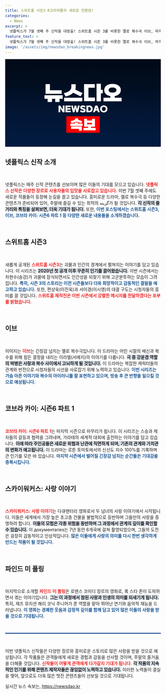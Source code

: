 ```yaml
---
title: 스위트홈 시즌3 K크리처물의 새로운 전환점!
categories:
  - News
excerpt: >
  넷플릭스가 7월 셋째 주 신작을 대방출! 스위트홈 시즌 3를 비롯한 멜로 복수극 이브, 마지막 시즌 코브라 카이, 다큐멘터리 스카이워커스: 사랑 이야기 등 다양한 장르가 시청자들을 기다립니다. 지금 바로 확인하세요!
feature_text: >
  넷플릭스가 7월 셋째 주 신작을 대방출! 스위트홈 시즌 3를 비롯한 멜로 복수극 이브, 마지막 시즌 코브라 카이, 다큐멘터리 스카이워커스: 사랑 이야기 등 다양한 장르가 시청자들을 기다립니다. 지금 바로 확인하세요!
image: '/assets/img/newsdao_breakingnews.jpg'
---
```


<p><img src="/assets/img/newsdao_breakingnews.jpg" alt="implanttips 속보" /></p>

<h2 data-ke-size="size26">넷플릭스 신작 소개</h2>

<p data-ke-size="size16">&nbsp;</p>

<p>넷플릭스는 매주 신작 콘텐츠를 선보이며 많은 이들의 기대를 모으고 있습니다. <b><span style="color: #ee2323;">넷플릭스 신작은 다양한 장르로 사용자들의 입맛을 사로잡고 있습니다.</span></b> 이번 7월 셋째 주에도 새로운 작품들이 등장해 눈길을 끌고 있습니다. 흥미로운 드라마, 멜로 복수극 등 다양한 콘텐츠가 준비되어 있어, 주말에 즐길 수 있는 최적의 گزینه가 될 것입니다. <b><span style="background-color: #21538527;">각 신작의 줄거리와 특징을 살펴보면, 더욱 기대가 됩니다.</span></b> 또한, <b><span style="color: #1a5490;">이번 포스팅에서는 스위트홈 시즌3, 이브, 코브라 카이: 시즌6 파트 1 등 다양한 새로운 내용들을 소개하겠습니다.</span></b> </p>

<p data-ke-size="size16">&nbsp;</p>

<h2 data-ke-size="size26">스위트홈 시즌3</h2>

<p data-ke-size="size16">&nbsp;</p>

<p>새롭게 공개된 <b><span style="color: #ee2323;">스위트홈 시즌3</span></b>는 괴물과 인간의 경계에서 펼쳐지는 이야기를 담고 있습니다. 이 시리즈는 <b><span style="background-color: #21538527;">2020년 첫 공개 이후 꾸준히 인기를 끌어왔습니다.</span></b> 이번 시즌에서는 차현수(송강)가 괴물에 잠식되면서도 인간성을 되찾기 위해 고군분투하는 모습이 그려집니다. <b><span style="color: #1a5490;">특히, 시즌 3의 스토리는 이전 시즌들보다 더욱 희망적이고 감동적인 결말을 예고하고 있습니다.</span></b> 또한, 편상욱(이진욱)과 서이경(이시영)의 대결 구도는 시청자들의 흥미를 끌 것입니다. <b><span style="color: #ee2323;">스위트홈 제작진은 이번 시즌에서 강렬한 메시지를 전달하겠다는 포부를 밝혔습니다.</span></b> </p>

<p data-ke-size="size16">&nbsp;</p>

<h2 data-ke-size="size26">이브</h2>

<p data-ke-size="size16">&nbsp;</p>

<p>이어지는 <b><span style="color: #ee2323;">이브</span></b>는 긴장감 넘치는 멜로 복수극입니다. 이 드라마는 어린 시절의 배신과 복수를 위해 힘든 결정을 내리는 이라엘(서예지)의 이야기를 다룹니다. <b><span style="background-color: #21538527;">극 중 강윤겸 역할의 박병은 사랑과 복수 사이에서 고뇌하게 될 것입니다.</span></b> 이 드라마는 복잡한 캐릭터들의 관계와 반전으로 시청자들의 시선을 사로잡기 위해 노력하고 있습니다. <b><span style="color: #1a5490;">이번 시리즈는 가슴 아픈 이야기와 복수의 아이러니를 잘 표현하고 있으며, 방송 후 큰 반향을 일으킬 것으로 예상됩니다.</span></b> </p>

<p data-ke-size="size16">&nbsp;</p>

<h2 data-ke-size="size26">코브라 카이: 시즌6 파트 1</h2>

<p data-ke-size="size16">&nbsp;</p>

<p><b><span style="color: #ee2323;">코브라 카이: 시즌6 파트 1</span></b>는 마지막 시즌으로 마무리가 됩니다. 이 시리즈는 스승과 제자들의 갈등과 협력을 그려내며, 가라테의 세계적 대회에 출전하는 이야기를 담고 있습니다. <b><span style="background-color: #21538527;">이에 따라 주인공들은 새로운 위협과 난관에 직면하게 되며, 기존의 관계와 가치관의 변화가 예고됩니다.</span></b> 이 드라마는 로튼 토마토에서의 신선도 지수 100%를 기록하며 큰 인기를 모은 바 있습니다. <b><span style="color: #1a5490;">마지막 시즌에서 벌어질 긴장감 넘치는 순간들은 기대감을 증폭시킵니다.</span></b> </p>

<p data-ke-size="size16">&nbsp;</p>

<h2 data-ke-size="size26">스카이워커스: 사랑 이야기</h2>

<p data-ke-size="size16">&nbsp;</p>

<p><b><span style="color: #ee2323;">스카이워커스: 사랑 이야기</span></b>는 다큐멘터리 영화로서 두 남녀의 사랑 이야기에서 시작됩니다. 이들은 세계에서 가장 높은 초고층 건물을 불법적으로 등반하며 그들만의 사랑을 증명하려 합니다. <b><span style="background-color: #21538527;">이들의 모험은 각종 위험을 동반하며 그 과정에서 관계의 깊이를 확인할 수 있습니다.</span></b> 이 документaries는 7년 동안 6개국에 걸쳐 촬영되었으며, 그들의 도전은 굉장히 감동적이고 인상적입니다. <b><span style="color: #1a5490;">많은 이들에게 사랑의 의미를 다시 한번 생각하게 만드는 작품이 될 것입니다.</span></b> </p>

<p data-ke-size="size16">&nbsp;</p>

<h2 data-ke-size="size26">파인드 미 폴링</h2>

<p data-ke-size="size16">&nbsp;</p>

<p>마지막으로 소개할 <b><span style="color: #ee2323;">파인드 미 폴링</span></b>은 로맨스 코미디 장르의 영화로, 록 스타 존이 도피하면서 겪는 이야기입니다. <b><span style="background-color: #21538527;">그는 이 과정에서 참된 사랑과 인생의 의미를 되새기게 됩니다.</span></b> 특히, 재즈 뮤지션 해리 코닉 주니어가 존 역할을 맡아 뛰어난 연기와 음악적 재능을 드러냅니다. <b><span style="color: #1a5490;">이 영화는 경쾌한 웃음과 감정적 깊이를 함께 담고 있어 많은 이들의 사랑을 받을 것으로 기대됩니다.</span></b> </p>

<p data-ke-size="size16">&nbsp;</p>

<hr style="height:3px; border:none; background-color:#1a5490;">

<p data-ke-size="size16">&nbsp;</p>

<p>이번 넷플릭스 신작들은 다양한 장르와 흥미로운 스토리로 많은 사랑을 받을 것으로 예상됩니다. 각 작품들은 관객들에게 새로운 경험과 감동을 선사할 것이며, 주말의 즐거움을 더해줄 것입니다. <b><span style="color: #ee2323;">신작들이 어떻게 관객에게 다가갈지 기대가 됩니다.</span></b> <b><span style="background-color: #21538527;">각 작품의 지속적인 인기를 위해 콘텐츠 제작자들은 끊임없이 노력하고 있습니다.</span></b> 이러한 노력들이 결실을 맺어, 앞으로도 더욱 많은 멋진 콘텐츠들이 선보일 것으로 기대됩니다. </p>
실시간 뉴스 속보는, <a href="https://newsdao.kr" rel="dofollow">https://newsdao.kr</a>


